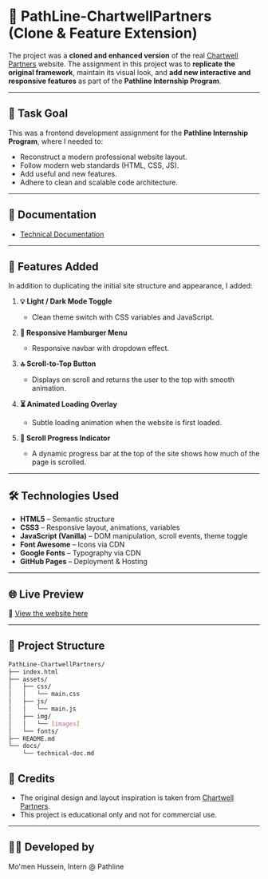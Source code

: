 # 🧠 PathLine-ChartwellPartners (Clone & Feature Extension)

The project was a **cloned and enhanced version** of the real [Chartwell Partners](https://chartwellpartners.com/) website. The assignment in this project was to **replicate the original framework**, maintain its visual look, and **add new interactive and responsive features** as part of the **Pathline Internship Program**.

---

## 📌 Task Goal

This was a frontend development assignment for the **Pathline Internship Program**, where I needed to:
- Reconstruct a modern professional website layout.
- Follow modern web standards (HTML, CSS, JS).
- Add useful and new features.
- Adhere to clean and scalable code architecture.

---

## 📘 Documentation

- [Technical Documentation](docs/technical-documentation.md)

---

## 🚀 Features Added

In addition to duplicating the initial site structure and appearance, I added:

1. **💡 Light / Dark Mode Toggle**
   - Clean theme switch with CSS variables and JavaScript.

2. **📱 Responsive Hamburger Menu**
   - Responsive navbar with dropdown effect.

3. **🔝 Scroll-to-Top Button**
   - Displays on scroll and returns the user to the top with smooth animation.

4. **⏳ Animated Loading Overlay**
   - Subtle loading animation when the website is first loaded.

5. **📶 Scroll Progress Indicator**
   -  A dynamic progress bar at the top of the site shows how much of the page is scrolled.

---

## 🛠️ Technologies Used

- **HTML5** – Semantic structure
- **CSS3** – Responsive layout, animations, variables
- **JavaScript (Vanilla)** – DOM manipulation, scroll events, theme toggle
- **Font Awesome** – Icons via CDN  
- **Google Fonts** – Typography via CDN  
- **GitHub Pages** – Deployment & Hosting

---

## 🌐 Live Preview

🔗 [View the website here](https://momen5406.github.io/PathLine-ChartwellPartners/)

---

## 📂 Project Structure

```bash
PathLine-ChartwellPartners/
├── index.html
├── assets/
│   ├── css/
│   │   └── main.css
│   ├── js/
│   │   └── main.js
│   ├── img/
│   │   └── [images]
│   └── fonts/
├── README.md
└── docs/
    └── technical-doc.md
```

## 📣 Credits

- The original design and layout inspiration is taken from [Chartwell Partners](https://chartwellpartners.com/).
- This project is educational only and not for commercial use.

---

## 👨‍💻 Developed by

Mo'men Hussein, Intern @ Pathline
